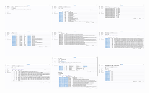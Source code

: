 <a href="01-dashboard.jpeg"><img src="01-dashboard.jpeg" alt="Dashboard" width="30%"/><a>
<a href="02-heap-dump.jpeg"><img src="02-heap-dump.jpeg" alt="Heap dump" width="30%"/><a>
<a href="03-segments.jpeg"><img src="03-segments.jpeg" alt="Segments" width="30%"/><a>
<a href="04-roots.jpeg"><img src="04-roots.jpeg" alt="Roots" width="30%"/><a>
<a href="05-modules.jpeg"><img src="05-modules.jpeg" alt="Modules" width="30%"/><a>
<a href="06-strings.jpeg"><img src="06-strings.jpeg" alt="Strings" width="30%"/><a>
<a href="07-string-duplicates.jpeg"><img src="07-string-duplicates.jpeg" alt="String duplicates" width="30%"/><a>
<a href="08-single-objest.jpeg"><img src="08-single-objest.jpeg" alt="Single object" width="30%"/><a>
<a href="09-object-list.jpeg"><img src="09-object-list.jpeg" alt="Object list" width="30%"/><a>
